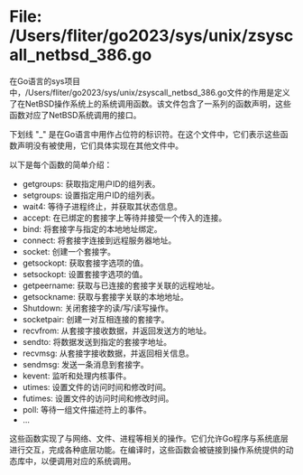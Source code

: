# File: /Users/fliter/go2023/sys/unix/zsyscall_netbsd_386.go

在Go语言的sys项目中，/Users/fliter/go2023/sys/unix/zsyscall_netbsd_386.go文件的作用是定义了在NetBSD操作系统上的系统调用函数。该文件包含了一系列的函数声明，这些函数对应了NetBSD系统调用的接口。

下划线 "_" 是在Go语言中用作占位符的标识符。在这个文件中，它们表示这些函数声明没有被使用，它们具体实现在其他文件中。

以下是每个函数的简单介绍：

- getgroups: 获取指定用户ID的组列表。
- setgroups: 设置指定用户ID的组列表。
- wait4: 等待子进程终止，并获取其状态信息。
- accept: 在已绑定的套接字上等待并接受一个传入的连接。
- bind: 将套接字与指定的本地地址绑定。
- connect: 将套接字连接到远程服务器地址。
- socket: 创建一个套接字。
- getsockopt: 获取套接字选项的值。
- setsockopt: 设置套接字选项的值。
- getpeername: 获取与已连接的套接字关联的远程地址。
- getsockname: 获取与套接字关联的本地地址。
- Shutdown: 关闭套接字的读/写/读写操作。
- socketpair: 创建一对互相连接的套接字。
- recvfrom: 从套接字接收数据，并返回发送方的地址。
- sendto: 将数据发送到指定的套接字地址。
- recvmsg: 从套接字接收数据，并返回相关信息。
- sendmsg: 发送一条消息到套接字。
- kevent: 监听和处理内核事件。
- utimes: 设置文件的访问时间和修改时间。
- futimes: 设置文件的访问时间和修改时间。
- poll: 等待一组文件描述符上的事件。
- ...

这些函数实现了与网络、文件、进程等相关的操作。它们允许Go程序与系统底层进行交互，完成各种底层功能。在编译时，这些函数会被链接到操作系统提供的动态库中，以便调用对应的系统调用。

